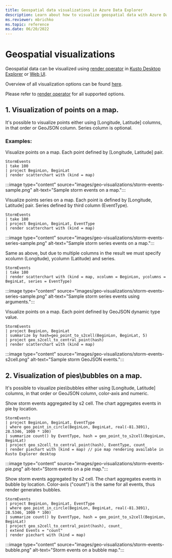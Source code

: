 ```yaml
---
title: Geospatial data visualizations in Azure Data Explorer
description: Learn about how to visualize geospatial data with Azure Data Explorer.
ms.reviewer: mbrichko
ms.topic: reference
ms.date: 06/20/2022
---
```


# Geospatial visualizations

Geospatial data can be visualized using [render operator](renderoperator.md) in [Kusto Desktop Explorer](../tools/kusto-explorer-using.md) or [Web UI](../../web-query-data.md).

Overview of all visualization options can be found [here](../../viz-overview.md).

Please refer to [render operator](renderoperator.md) for all supported options.

## 1. Visualization of points on a map.

It's possible to visualize points either using [Longitude, Latitude] columns, in that order or GeoJSON column. Series column is optional.

### Examples:

Visualize points on a map. Each point defined by [Longitude, Latitude] pair.

<!-- csl: https://help.kusto.windows.net/Samples -->
```kusto
StormEvents
| take 100
| project BeginLon, BeginLat
| render scatterchart with (kind = map)
```

:::image type="content" source="images/geo-visualizations/storm-events-sample.png" alt-text="Sample storm events on a map.":::

Visualize points series on a map. Each point is defined by [Longitude, Latitude] pair. Series defined by third column (EventType).

<!-- csl: https://help.kusto.windows.net/Samples -->
```kusto
StormEvents
| take 100
| project BeginLon, BeginLat, EventType
| render scatterchart with (kind = map)
```

:::image type="content" source="images/geo-visualizations/storm-events-series-sample.png" alt-text="Sample storm series events on a map.":::

Same as above, but due to multiple columns in the result we must specify xcolumn (Longitude), ycolumn (Latitude) and series.

<!-- csl: https://help.kusto.windows.net/Samples -->
```kusto
StormEvents
| take 100
| render scatterchart with (kind = map, xcolumn = BeginLon, ycolumns = BeginLat, series = EventType)
```
:::image type="content" source="images/geo-visualizations/storm-events-series-sample.png" alt-text="Sample storm series events using arguments.":::

Visualize points on a map. Each point defined by GeoJSON dynamic type value.

<!-- csl: https://help.kusto.windows.net/Samples -->
```kusto
StormEvents
| project BeginLon, BeginLat
| summarize by hash=geo_point_to_s2cell(BeginLon, BeginLat, 5)
| project geo_s2cell_to_central_point(hash)
| render scatterchart with (kind = map)
```
:::image type="content" source="images/geo-visualizations/storm-events-s2cell.png" alt-text="Sample storm GeoJSON events.":::

## 2. Visualization of pies\bubbles on a map.

It's possible to visualize pies\bubbles either using [Longitude, Latitude] columns, in that order or GeoJSON column, color-axis and numeric.

Show storm events aggregated by s2 cell. The chart aggregates events in pie by location.

<!-- csl: https://help.kusto.windows.net/Samples -->
```kusto
StormEvents
| project BeginLon, BeginLat, EventType
| where geo_point_in_circle(BeginLon, BeginLat, real(-81.3891), 28.5346, 1000 * 100)
| summarize count() by EventType, hash = geo_point_to_s2cell(BeginLon, BeginLat)
| project geo_s2cell_to_central_point(hash), EventType, count_
| render piechart with (kind = map) // pie map rendering available in Kusto Explorer desktop
```

:::image type="content" source="images/geo-visualizations/storm-events-pie.png" alt-text="Storm events on a pie map.":::

Show storm events aggregated by s2 cell. The chart aggregates events in bubble by location. Color-axis ("count") is the same for all events, thus render generates bubbles. 

<!-- csl: https://help.kusto.windows.net/Samples -->
```kusto
StormEvents
| project BeginLon, BeginLat, EventType
| where geo_point_in_circle(BeginLon, BeginLat, real(-81.3891), 28.5346, 1000 * 100)
| summarize count() by EventType, hash = geo_point_to_s2cell(BeginLon, BeginLat)
| project geo_s2cell_to_central_point(hash), count_
| extend Events = "count"
| render piechart with (kind = map)
```

:::image type="content" source="images/geo-visualizations/storm-events-bubble.png" alt-text="Storm events on a bubble map.":::
